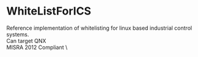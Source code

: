# WhiteListForICS

Reference implementation of whitelisting for linux based industrial control systems.\
Can target QNX \
MISRA 2012 Compliant \
